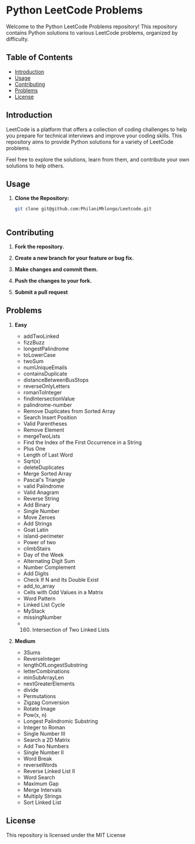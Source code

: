 # Python LeetCode Problems

Welcome to the Python LeetCode Problems repository! This repository contains Python solutions to various LeetCode problems, organized by difficulty.

## Table of Contents

- [Introduction](#introduction)
- [Usage](#usage)
- [Contributing](#contributing)
- [Problems](#Problems)
- [License](#license)

## Introduction

LeetCode is a platform that offers a collection of coding challenges to help you prepare for technical interviews and improve your coding skills. This repository aims to provide Python solutions for a variety of LeetCode problems.

Feel free to explore the solutions, learn from them, and contribute your own solutions to help others.

## Usage

1. **Clone the Repository:**

   ```bash
   git clone git@github.com:PhilaniMhlongo/Leetcode.git



## Contributing

1. **Fork the repository.**

2. **Create a new branch for your feature or bug fix.**

3. **Make changes and commit them.**
   
5. **Push the changes to your fork.**

6. **Submit a pull request**
   

## Problems 

1. **Easy**
   - addTwoLinked
   - fizzBuzz
   - longestPalindrome
   - toLowerCase
   - twoSum
   - numUniqueEmails
   - containsDuplicate
   - distanceBetweenBusStops
   - reverseOnlyLetters
   - romanToInteger
   - findIntersectionValue
   - palindrome-number
   - Remove Duplicates from Sorted Array
   - Search Insert Position
   - Valid Parentheses
   - Remove Element
   - mergeTwoLists
   - Find the Index of the First Occurrence in a String
   - Plus One
   - Length of Last Word
   - Sqrt(x)
   - deleteDuplicates
   - Merge Sorted Array
   - Pascal's Triangle
   - valid Palindrome
   - Valid Anagram
   - Reverse String
   - Add Binary
   - Single Number
   - Move Zeroes
   - Add Strings
   - Goat Latin
   - island-perimeter
   - Power of two
   - climbStairs
   - Day of the Week
   - Alternating Digit Sum
   - Number Complement
   - Add Digits
   - Check If N and Its Double Exist
   - add_to_array
   - Cells with Odd Values in a Matrix
   - Word Pattern
   - Linked List Cycle
   - MyStack
   - missingNumber
   - 160. Intersection of Two Linked Lists


2. **Medium**
   - 3Sums
   - ReverseInteger
   - lengthOfLongestSubstring
   - letterCombinations
   - minSubArrayLen
   - nextGreaterElements
   - divide
   - Permutations
   - Zigzag Conversion
   - Rotate Image
   - Pow(x, n)
   - Longest Palindromic Substring
   - Integer to Roman
   - Single Number III
   - Search a 2D Matrix
   - Add Two Numbers
   - Single Number II
   - Word Break
   - reverseWords
   - Reverse Linked List II
   - Word Search
   - Maximum Gap
   - Merge Intervals
   - Multiply Strings
   - Sort Linked List



## License
This repository is licensed under the MIT License

